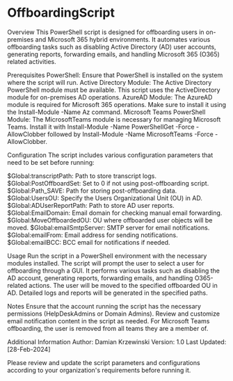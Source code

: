 # OffboardingScript
Overview
This PowerShell script is designed for offboarding users in on-premises and Microsoft 365 hybrid environments. It automates various offboarding tasks such as disabling Active Directory (AD) user accounts, generating reports, forwarding emails, and handling Microsoft 365 (O365) related activities.

Prerequisites
PowerShell: Ensure that PowerShell is installed on the system where the script will run.
Active Directory Module: The Active Directory PowerShell module must be available. This script uses the ActiveDirectory module for on-premises AD operations.
AzureAD Module: The AzureAD module is required for Microsoft 365 operations. Make sure to install it using the Install-Module -Name Az command.
Microsoft Teams PowerShell Module: The MicrosoftTeams module is necessary for managing Microsoft Teams. Install it with Install-Module -Name PowerShellGet -Force -AllowClobber followed by Install-Module -Name MicrosoftTeams -Force -AllowClobber.

Configuration
The script includes various configuration parameters that need to be set before running:

$Global:transcriptPath: Path to store transcript logs.
$Global:PostOffboardSet: Set to 0 if not using post-offboarding script.
$Global:Path_SAVE: Path for storing post-offboarding data.
$Global:UsersOU: Specify the Users Organizational Unit (OU) in AD.
$Global:ADUserReportPath: Path to store AD user reports.
$Global:EmailDomain: Email domain for checking manual email forwarding.
$Global:MoveOffboardedOU: OU where offboarded user objects will be moved.
$Global:emailSmtpServer: SMTP server for email notifications.
$Global:emailFrom: Email address for sending notifications.
$Global:emailBCC: BCC email for notifications if needed.

Usage
Run the script in a PowerShell environment with the necessary modules installed.
The script will prompt the user to select a user for offboarding through a GUI.
It performs various tasks such as disabling the AD account, generating reports, forwarding emails, and handling O365-related actions.
The user will be moved to the specified offboarded OU in AD.
Detailed logs and reports will be generated in the specified paths.

Notes
Ensure that the account running the script has the necessary permissions (HelpDeskAdmins or Domain Admins).
Review and customize email notification content in the script as needed.
For Microsoft Teams offboarding, the user is removed from all teams they are a member of.

Additional Information
Author: Damian Krzewinski
Version: 1.0
Last Updated: [28-Feb-2024]

Please review and update the script parameters and configurations according to your organization's requirements before running it.
